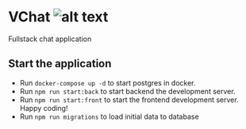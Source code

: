 # VChat ![alt text](./frontend//src/favicon.ico)

Fullstack chat application

## Start the application

- Run `docker-compose up -d` to start postgres in docker.
- Run `npm run start:back` to start backend the development server.
- Run `npm run start:front` to start the frontend development server. Happy coding!
- Run `npm run migrations` to load initial data to database
